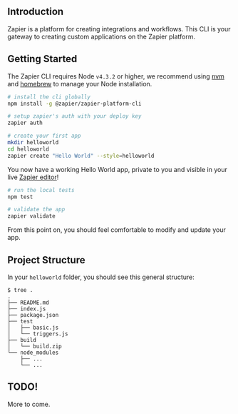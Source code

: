 ## Introduction

Zapier is a platform for creating integrations and workflows. This CLI is your gateway to creating custom applications on the Zapier platform.


## Getting Started

The Zapier CLI requires Node `v4.3.2` or higher, we recommend using [nvm](https://github.com/creationix/nvm) and [homebrew](http://brew.sh/) to manage your Node installation.

```bash
# install the cli globally
npm install -g @zapier/zapier-platform-cli

# setup zapier's auth with your deploy key
zapier auth

# create your first app
mkdir helloworld
cd helloworld
zapier create "Hello World" --style=helloworld
```

You now have a working Hello World app, private to you and visible in your live [Zapier editor](https://zapier.com/app/editor)!

```bash
# run the local tests
npm test

# validate the app
zapier validate
```

From this point on, you should feel comfortable to modify and update your app.


## Project Structure

In your `helloworld` folder, you should see this general structure:

```
$ tree .
.
├── README.md
├── index.js
├── package.json
├── test
│   ├── basic.js
│   └── triggers.js
├── build
│   └── build.zip
└── node_modules
    ├── ...
    └── ...
```


## TODO!

More to come.
